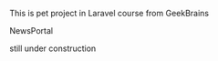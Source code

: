 <p> This is pet project in Laravel course from GeekBrains</p>

NewsPortal 


still under construction
